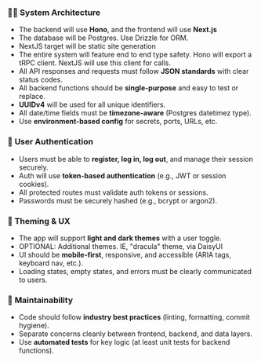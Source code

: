 
### 🧑‍💻 **System Architecture**

* The backend will use **Hono**, and the frontend will use **Next.js**
* The database will be Postgres. Use Drizzle for ORM.
* NextJS target will be static site generation
* The entire system will feature end to end type safety. Hono will export a tRPC client. NextJS will use this client for calls.
* All API responses and requests must follow **JSON standards** with clear status codes.
* All backend functions should be **single-purpose** and easy to test or replace.
* **UUIDv4** will be used for all unique identifiers.
* All date/time fields must be **timezone-aware** (Postgres datetimez type).
* Use **environment-based config** for secrets, ports, URLs, etc.

### 🔐 **User Authentication**

* Users must be able to **register, log in, log out**, and manage their session securely.
* Auth will use **token-based authentication** (e.g., JWT or session cookies).
* All protected routes must validate auth tokens or sessions.
* Passwords must be securely hashed (e.g., bcrypt or argon2).

### 🎨 **Theming & UX**

* The app will support **light and dark themes** with a user toggle.
* OPTIONAL: Additional themes. IE, "dracula" theme, via DaisyUI
* UI should be **mobile-first**, responsive, and accessible (ARIA tags, keyboard nav, etc.).
* Loading states, empty states, and errors must be clearly communicated to users.

### 🧪 **Maintainability**

* Code should follow **industry best practices** (linting, formatting, commit hygiene).
* Separate concerns cleanly between frontend, backend, and data layers.
* Use **automated tests** for key logic (at least unit tests for backend functions).
